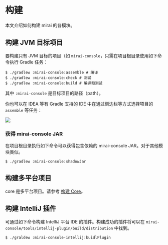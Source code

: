 # 构建

本文介绍如何构建 mirai 的各模块。

## 构建 JVM 目标项目

要构建只有 JVM 目标的项目（如 `mirai-console`，只需在项目根目录使用如下命令执行
Gradle 任务：

```shell
$ ./gradlew :mirai-console:assemble # 编译
$ ./gradlew :mirai-console:check # 测试
$ ./gradlew :mirai-console:build # 编译和测试
```

其中 `:mirai-console` 是目标项目的路径（path）。

你也可以在 IDEA 等有 Gradle 支持的 IDE
中在通过侧边栏等方式选择项目的 `assemble` 等任务：

![](images/run-gradle-tasks-in-idea.png)

### 获得 mirai-console JAR

在项目根目录执行如下命令可以获得包含依赖的 mirai-console JAR。对于其他模块类似。

```shell
$ ./gradlew :mirai-console:shadowJar
```

## 构建多平台项目

core 是多平台项目。请参考 [构建 Core](BuildingCore.md)。

## 构建 IntelliJ 插件

可通过如下命令构建 IntelliJ 平台 IDE 的插件。构建成功的插件将可以在 `mirai-console/tools/intellij-plugin/build/distribution` 中找到。

```shell
$ ./graldew :mirai-console-intellij:buidlPlugin
```
